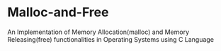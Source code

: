 # Malloc-and-Free
An Implementation of Memory Allocation(malloc) and Memory Releasing(free) functionalities in Operating Systems using C Language
